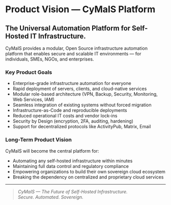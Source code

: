 # Product Vision — CyMaIS Platform

## The Universal Automation Platform for Self-Hosted IT Infrastructure.

CyMaIS provides a modular, Open Source infrastructure automation platform that enables secure and scalable IT environments — for individuals, SMEs, NGOs, and enterprises.

### Key Product Goals
- Enterprise-grade infrastructure automation for everyone  
- Rapid deployment of servers, clients, and cloud-native services  
- Modular role-based architecture (VPN, Backup, Security, Monitoring, Web Services, IAM)  
- Seamless integration of existing systems without forced migration  
- Infrastructure-as-Code and reproducible deployments  
- Reduced operational IT costs and vendor lock-ins  
- Security by Design (encryption, 2FA, auditing, hardening)  
- Support for decentralized protocols like ActivityPub, Matrix, Email  

### Long-Term Product Vision
CyMaIS will become the central platform for:

- Automating any self-hosted infrastructure within minutes  
- Maintaining full data control and regulatory compliance  
- Empowering organizations to build their own sovereign cloud ecosystem  
- Breaking the dependency on centralized and proprietary cloud services  

---

> *CyMaIS — The Future of Self-Hosted Infrastructure.*  
> *Secure. Automated. Sovereign.*

